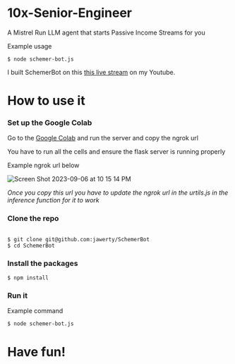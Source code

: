 # 10x-Senior-Engineer
A Mistrel Run LLM agent that starts Passive Income Streams for you

Example usage
```
$ node schemer-bot.js
```

I built SchemerBot on this [this live stream](https://youtube.com/live/52Jz9mDVzRI?feature=share) on my Youtube.


# How to use it
### Set up the Google Colab 
Go to the [Google Colab](https://colab.research.google.com/drive/1ciK8rQEKyEHPohN5JNwGF7kECfMaa3S5?usp=sharing) and run the server and copy the ngrok url

You have to run all the cells and ensure the flask server is running properly

Example ngrok url below

![Screen Shot 2023-09-06 at 10 15 14 PM](https://github.com/jawerty/10x-Senior-Engineer/assets/1999719/430865a6-0705-4abc-83ef-ecafdeb86b9d)

*Once you copy this url you have to update the ngrok url in the urtils.js in the inference function for it to work*

### Clone the repo
```

$ git clone git@github.com:jawerty/SchemerBot
$ cd SchemerBot
```

### Install the packages
```
$ npm install
```

### Run it
Example command
```
$ node schemer-bot.js

```

# Have fun!
